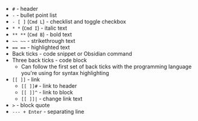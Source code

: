 - `#` - header
- `-` - bullet point list
- `- [ ]` (`Cmd L`) - checklist and toggle checkbox
- `* *` (`Cmd I`) - italic text
- `** **` (`Cmd B`) - bold text
- `~~ ~~` - strikethrough text
- `== ==` - highlighted text
- Back ticks - code snippet or Obsidian command
- Three back ticks - code block
	- Can follow the first set of back ticks with the programming language you're using for syntax highlighting
- `[[ ]]` - link
	- `[[ ]]#` - link to header
	- `[[ ]]^` - link to block
	- `[[ ]]|` - change link text
- `>` - block quote
- `--- + Enter` - separating line
